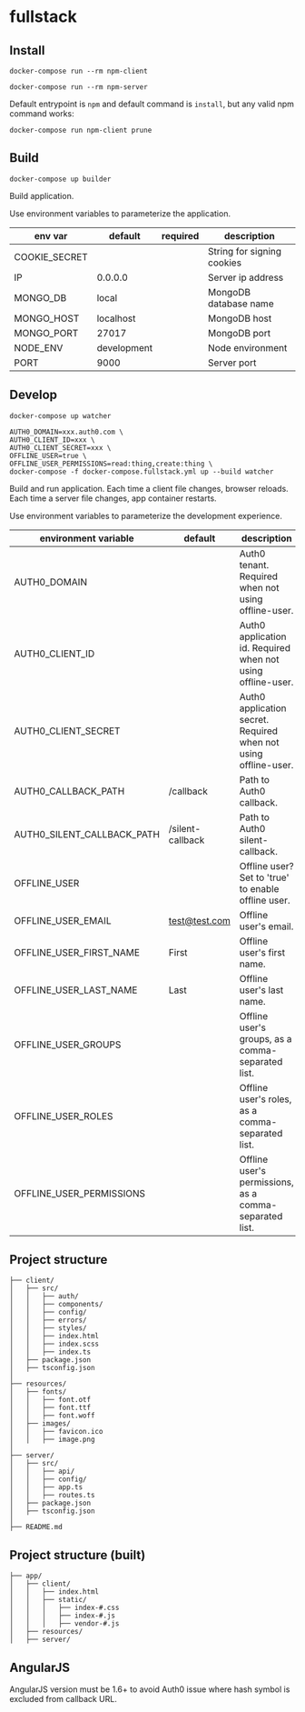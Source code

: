 # fullstack



## Install

`docker-compose run --rm npm-client`

`docker-compose run --rm npm-server`

Default entrypoint is `npm` and default command is `install`,
but any valid npm command works:

`docker-compose run npm-client prune`



## Build

`docker-compose up builder`

Build application.

Use environment variables to parameterize the application.

env var                        | default     | required | description
------------------------------ | ----------- | -------- | -----------------------------------------
COOKIE_SECRET                  |             |          | String for signing cookies
IP                             | 0.0.0.0     |          | Server ip address
MONGO_DB                       | local       |          | MongoDB database name
MONGO_HOST                     | localhost   |          | MongoDB host
MONGO_PORT                     | 27017       |          | MongoDB port
NODE_ENV                       | development |          | Node environment
PORT                           | 9000        |          | Server port



## Develop

`docker-compose up watcher`

```
AUTH0_DOMAIN=xxx.auth0.com \
AUTH0_CLIENT_ID=xxx \
AUTH0_CLIENT_SECRET=xxx \
OFFLINE_USER=true \
OFFLINE_USER_PERMISSIONS=read:thing,create:thing \
docker-compose -f docker-compose.fullstack.yml up --build watcher
```

Build and run application.
Each time a client file changes, browser reloads.
Each time a server file changes, app container restarts.

Use environment variables to parameterize the development experience.

environment variable       | default          | description
-------------------------- | ---------------- | ---------------------------------------------------------------
AUTH0_DOMAIN               |                  | Auth0 tenant. Required when not using offline-user.
AUTH0_CLIENT_ID            |                  | Auth0 application id. Required when not using offline-user.
AUTH0_CLIENT_SECRET        |                  | Auth0 application secret. Required when not using offline-user.
AUTH0_CALLBACK_PATH        | /callback        | Path to Auth0 callback.
AUTH0_SILENT_CALLBACK_PATH | /silent-callback | Path to Auth0 silent-callback.
OFFLINE_USER               |                  | Offline user? Set to 'true' to enable offline user.
OFFLINE_USER_EMAIL         | test@test.com    | Offline user's email.
OFFLINE_USER_FIRST_NAME    | First            | Offline user's first name.
OFFLINE_USER_LAST_NAME     | Last             | Offline user's last name.
OFFLINE_USER_GROUPS        |                  | Offline user's groups, as a comma-separated list.
OFFLINE_USER_ROLES         |                  | Offline user's roles, as a comma-separated list.
OFFLINE_USER_PERMISSIONS   |                  | Offline user's permissions, as a comma-separated list.



## Project structure

```
├── client/
│   ├── src/
│   │   ├── auth/
│   │   ├── components/
│   │   ├── config/
│   │   ├── errors/
│   │   ├── styles/
│   │   ├── index.html
│   │   ├── index.scss
│   │   ├── index.ts
│   ├── package.json
│   ├── tsconfig.json
│
├── resources/
│   ├── fonts/
│   │   ├── font.otf
│   │   ├── font.ttf
│   │   ├── font.woff
│   ├── images/
│   │   ├── favicon.ico
│   │   ├── image.png
│
├── server/
│   ├── src/
│   │   ├── api/
│   │   ├── config/
│   │   ├── app.ts
│   │   ├── routes.ts
│   ├── package.json
│   ├── tsconfig.json
│
├── README.md

```



## Project structure (built)

```
├── app/
│   ├── client/
│   │   ├── index.html
│   │   ├── static/
│   │   │   ├── index-#.css
│   │   │   ├── index-#.js
│   │   │   ├── vendor-#.js
│   ├── resources/
│   ├── server/
```



## AngularJS

AngularJS version must be 1.6+ to avoid Auth0 issue where hash symbol is
excluded from callback URL.
